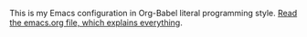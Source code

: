 This is my Emacs configuration in Org-Babel literal programming
style. [Read the emacs.org file, which explains everything](./emacs.org).
